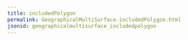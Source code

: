 ```yaml
---
title: includedPolygon
permalink: GeographicalMultiSurface.includedPolygon.html
jsonid: geographicalmultisurface_includedpolygon
---
```

